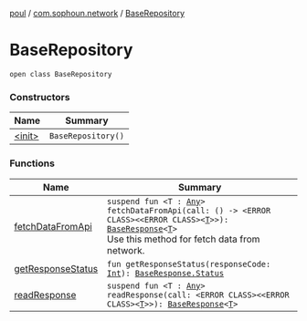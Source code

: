 [poul](../../index.md) / [com.sophoun.network](../index.md) / [BaseRepository](./index.md)

# BaseRepository

`open class BaseRepository`

### Constructors

| Name | Summary |
|---|---|
| [&lt;init&gt;](-init-.md) | `BaseRepository()` |

### Functions

| Name | Summary |
|---|---|
| [fetchDataFromApi](fetch-data-from-api.md) | `suspend fun <T : `[`Any`](https://kotlinlang.org/api/latest/jvm/stdlib/kotlin/-any/index.html)`> fetchDataFromApi(call: () -> <ERROR CLASS><<ERROR CLASS><`[`T`](fetch-data-from-api.md#T)`>>): `[`BaseResponse`](../-base-response/index.md)`<`[`T`](fetch-data-from-api.md#T)`>`<br>Use this method for fetch data from network. |
| [getResponseStatus](get-response-status.md) | `fun getResponseStatus(responseCode: `[`Int`](https://kotlinlang.org/api/latest/jvm/stdlib/kotlin/-int/index.html)`): `[`BaseResponse.Status`](../-base-response/-status/index.md) |
| [readResponse](read-response.md) | `suspend fun <T : `[`Any`](https://kotlinlang.org/api/latest/jvm/stdlib/kotlin/-any/index.html)`> readResponse(call: <ERROR CLASS><<ERROR CLASS><`[`T`](read-response.md#T)`>>): `[`BaseResponse`](../-base-response/index.md)`<`[`T`](read-response.md#T)`>` |
